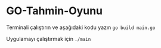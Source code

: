 # GO-Tahmin-Oyunu


Terminali çalıştırın ve aşağıdaki kodu yazın
`go build main.go`

Uygulamayı çalıştırmak için
`./main`
